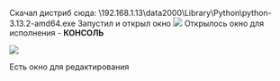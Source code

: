 Скачал дистриб сюда: \\192.168.1.13\data2000\Library\Python\python-3.13.2-amd64.exe
Запустил и открыл окно
![](_Pictures/Pasted_image_20250304185845.png)
Открылось окно для исполнения - **КОНСОЛЬ**

![](_Pictures/Pasted_image_20250304190142.png)

Есть окно для редактирования